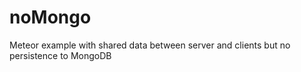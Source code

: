 noMongo
=======

Meteor example with shared data between server and clients but no persistence to MongoDB
